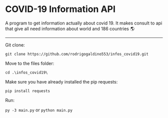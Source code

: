 # COVID-19 Information API
A program to get information actually about covid 19. It makes consult to api that give all need information about world and 186 countries :earth_americas:

***
 Git clone:

`git clone https://github.com/rodrigogaldino553/infos_covid19.git`

Move to the files folder:

`cd .\infos_covid19\`

Make sure you have already installed the pip requests:

`pip install requests`

Run:

`py -3 main.py` or `python main.py`